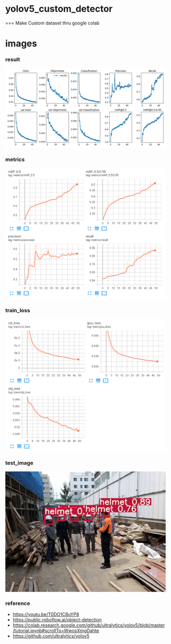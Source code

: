# yolov5_custom_detector
===
Make Custom dataset thru google colab

images
===
### result
![](./img/results.png)
### metrics
![](./img/metrics.png)
### train_loss
![](./img/train_loss.png)
### test_image
![](./img/test.jpg)

### reference 
+ https://youtu.be/T0DO1C8uYP8
+ https://public.roboflow.ai/object-detection
+ https://colab.research.google.com/github/ultralytics/yolov5/blob/master/tutorial.ipynb#scrollTo=WwosXmgDahte
+ https://github.com/ultralytics/yolov5
